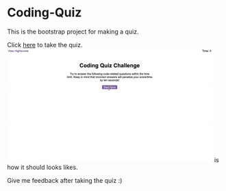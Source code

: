 # Coding-Quiz

This is the bootstrap project for making a quiz.

Click [here](https://lostmonkr.github.io/Coding-Quiz/ ) to take the quiz.
![This](./Assets/04-web-apis-homework-demo.gif) is how it should looks likes.

Give me feedback after taking the quiz :)
